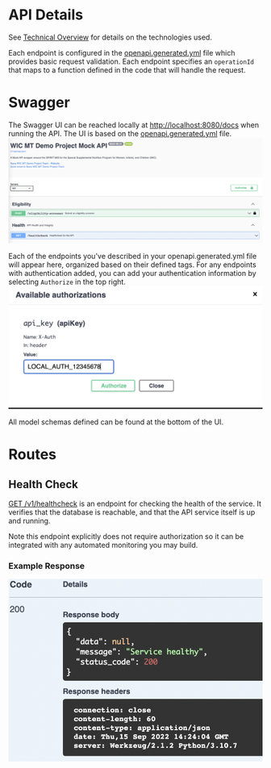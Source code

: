 # API Details

See [Technical Overview](./technical-overview.md) for details on the technologies used.

Each endpoint is configured in the [openapi.generated.yml](/app/openapi.generated.yml) file which provides basic request validation. Each endpoint specifies an `operationId` that maps to a function defined in the code that will handle the request.

# Swagger

The Swagger UI  can be reached locally at [http://localhost:8080/docs](http://localhost:8080/docs) when running the API. The UI is based on the [openapi.generated.yml](/app/openapi.generated.yml) file.
![Swagger UI](/docs/app/images/swagger-ui.png)

Each of the endpoints you've described in your openapi.generated.yml file will appear here, organized based on their defined tags. For any endpoints with authentication added, you can add your authentication information by selecting `Authorize` in the top right.
![Swagger Auth](/docs/app/images/swagger-auth.png)

All model schemas defined can be found at the bottom of the UI.

# Routes

## Health Check
[GET /v1/healthcheck](/app/src/api/healthcheck.py) is an endpoint for checking the health of the service. It verifies that the database is reachable, and that the API service itself is up and running.

Note this endpoint explicitly does not require authorization so it can be integrated with any automated monitoring you may build.

### Example Response
![Example Response](/docs/app/images/healthcheck-response.png)
